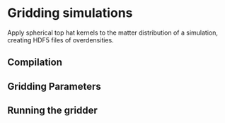 # Gridding simulations
Apply spherical top hat kernels to the matter distribution of a simulation, creating HDF5 files of overdensities.

## Compilation

## Gridding Parameters

## Running the gridder
